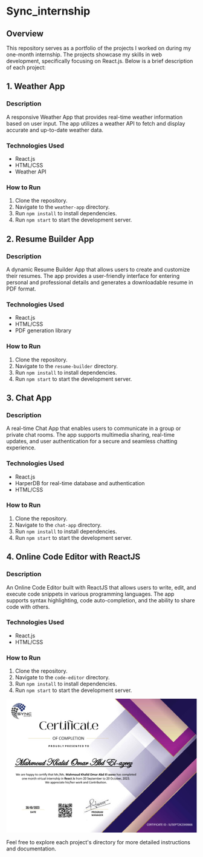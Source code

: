 # Sync_internship


## Overview
This repository serves as a portfolio of the projects I worked on during my one-month internship. 
The projects showcase my skills in web development, specifically focusing on React.js. Below is a brief description of each project:

## 1. Weather App

### Description
A responsive Weather App that provides real-time weather information based on user input. 
The app utilizes a weather API to fetch and display accurate and up-to-date weather data.

### Technologies Used
- React.js
- HTML/CSS
- Weather API

### How to Run
1. Clone the repository.
2. Navigate to the `weather-app` directory.
3. Run `npm install` to install dependencies.
4. Run `npm start` to start the development server.

## 2. Resume Builder App

### Description
A dynamic Resume Builder App that allows users to create and customize their resumes. 
The app provides a user-friendly interface for entering personal and professional details and generates a downloadable resume in PDF format.

### Technologies Used
- React.js
- HTML/CSS
- PDF generation library

### How to Run
1. Clone the repository.
2. Navigate to the `resume-builder` directory.
3. Run `npm install` to install dependencies.
4. Run `npm start` to start the development server.

## 3. Chat App

### Description
A real-time Chat App that enables users to communicate in a group or private chat rooms. 
The app supports multimedia sharing, real-time updates, and user authentication for a secure and seamless chatting experience.

### Technologies Used
- React.js
- HarperDB for real-time database and authentication
- HTML/CSS

### How to Run
1. Clone the repository.
2. Navigate to the `chat-app` directory.
3. Run `npm install` to install dependencies.
4. Run `npm start` to start the development server.

## 4. Online Code Editor with ReactJS

### Description
An Online Code Editor built with ReactJS that allows users to write, edit, and execute code snippets in various programming languages. 
The app supports syntax highlighting, code auto-completion, and the ability to share code with others.

### Technologies Used
- React.js
- HTML/CSS

### How to Run
1. Clone the repository.
2. Navigate to the `code-editor` directory.
3. Run `npm install` to install dependencies.
4. Run `npm start` to start the development server.

![Certificate Image](https://github.com/MahmoudKhalid22/Sync_internship/blob/main/1699101338290-63baa5ad-16f8-4138-9e69-184377ae4b49_1.jpg)



Feel free to explore each project's directory for more detailed instructions and documentation.
